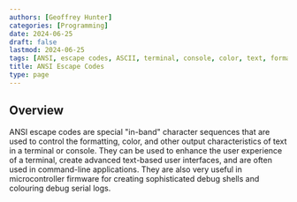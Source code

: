 ```yaml
---
authors: [Geoffrey Hunter]
categories: [Programming]
date: 2024-06-25
draft: false
lastmod: 2024-06-25
tags: [ANSI, escape codes, ASCII, terminal, console, color, text, formatting]
title: ANSI Escape Codes
type: page
---
```


## Overview

ANSI escape codes are special "in-band" character sequences that are used to control the formatting, color, and other output characteristics of text in a terminal or console. They can be used to enhance the user experience of a terminal, create advanced text-based user interfaces, and are often used in command-line applications. They are also very useful in microcontroller firmware for creating sophisticated debug shells and colouring debug serial logs.
